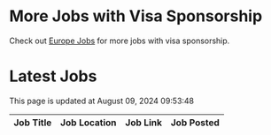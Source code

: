 # More Jobs with Visa Sponsorship

Check out [Europe Jobs](https://github.com/sureshparimi/europejobs#latest-jobs) for more jobs with visa sponsorship.

# Latest Jobs

This page is updated at August 09, 2024 09:53:48

| Job Title | Job Location | Job Link | Job Posted |
| --- | --- | --- | --- |
